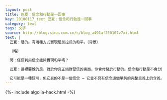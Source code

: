 ```yaml
---
layout: post
title: 巴夏：信念和行動是一回事
key: 20180117_text_巴夏：信念和行動是一回事
category: text
tags: 文字
source: http://blog.sina.com.cn/s/blog_a491af250102v7xi.html
text: |
  巴夏：是的。有兩種方式實現尼加拉瓜的和平。（背景）

  （略）

  問：僅僅利用信念能夠實現和平嗎？

  巴夏：這裡要說的是，對於你真正絕對堅信的東西，你會付諸於行動的。信念和行動是不會分開的。不存在只有信念而沒有行動的情形。因為如果你說你有一個信念，而你並沒有以某種方式、或某種形式採取相應的行動，那麼，它並不真的是一個信念。

  它可能是一種認可，但它真的不是一個信念 – 它並不具有信念這個單詞的完整意義上的含義。因為你會對你真正相信的東西採取行動。在這個意義上，行動和信念是綁定在一起的。它們是一回事：你行動，因為你相信；當你相信時，你會行動。
---
```


{%- include algolia-hack.html -%}
